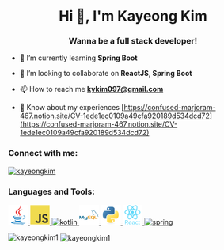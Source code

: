 <h1 align="center">Hi 👋, I'm Kayeong Kim</h1>
<h3 align="center">Wanna be a full stack developer!</h3>

- 🌱 I’m currently learning **Spring Boot**

- 👯 I’m looking to collaborate on **ReactJS, Spring Boot**

- 📫 How to reach me **kykim097@gmail.com**

- 📄 Know about my experiences [https://confused-marjoram-467.notion.site/CV-1ede1ec0109a49cfa920189d534dcd72](https://confused-marjoram-467.notion.site/CV-1ede1ec0109a49cfa920189d534dcd72)

<h3 align="left">Connect with me:</h3>
<p align="left">
<a href="https://linkedin.com/in/kayeongkim" target="blank"><img align="center" src="https://raw.githubusercontent.com/rahuldkjain/github-profile-readme-generator/master/src/images/icons/Social/linked-in-alt.svg" alt="kayeongkim" height="30" width="40" /></a>
</p>

<h3 align="left">Languages and Tools:</h3>
<p align="left"> <a href="https://www.java.com" target="_blank" rel="noreferrer"> <img src="https://raw.githubusercontent.com/devicons/devicon/master/icons/java/java-original.svg" alt="java" width="40" height="40"/> </a> <a href="https://developer.mozilla.org/en-US/docs/Web/JavaScript" target="_blank" rel="noreferrer"> <img src="https://raw.githubusercontent.com/devicons/devicon/master/icons/javascript/javascript-original.svg" alt="javascript" width="40" height="40"/> </a> <a href="https://kotlinlang.org" target="_blank" rel="noreferrer"> <img src="https://www.vectorlogo.zone/logos/kotlinlang/kotlinlang-icon.svg" alt="kotlin" width="40" height="40"/> </a> <a href="https://www.mysql.com/" target="_blank" rel="noreferrer"> <img src="https://raw.githubusercontent.com/devicons/devicon/master/icons/mysql/mysql-original-wordmark.svg" alt="mysql" width="40" height="40"/> </a> <a href="https://www.python.org" target="_blank" rel="noreferrer"> <img src="https://raw.githubusercontent.com/devicons/devicon/master/icons/python/python-original.svg" alt="python" width="40" height="40"/> </a> <a href="https://reactjs.org/" target="_blank" rel="noreferrer"> <img src="https://raw.githubusercontent.com/devicons/devicon/master/icons/react/react-original-wordmark.svg" alt="react" width="40" height="40"/> </a> <a href="https://spring.io/" target="_blank" rel="noreferrer"> <img src="https://www.vectorlogo.zone/logos/springio/springio-icon.svg" alt="spring" width="40" height="40"/> </a> </p>

<p><img align="left" src="https://github-readme-stats.vercel.app/api/top-langs?username=kayeongkim1&show_icons=true&locale=en&layout=compact" alt="kayeongkim1" /></p>

<p>&nbsp;<img align="center" src="https://github-readme-stats.vercel.app/api?username=kayeongkim1&show_icons=true&locale=en" alt="kayeongkim1" /></p>
